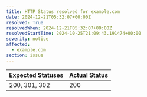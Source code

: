 ```yaml
---
title: HTTP Status resolved for example.com
date: 2024-12-21T05:32:07+00:00Z
resolved: True
resolvedWhen: 2024-12-21T05:32:07+00:00Z
resolvedStartTime: 2024-10-25T21:09:43.191474+00:00
severity: notice
affected:
  - example.com
section: issue
---
```


| Expected Statuses | Actual Status  |
|-------------------|----------------|
| 200, 301, 302 | 200 |
